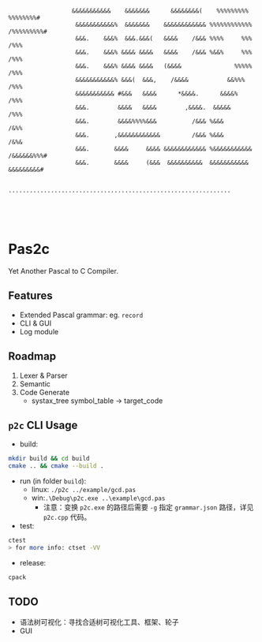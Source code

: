 ```
                                                                                                    
                                                                                                    
                                                                                                    
                                                                                                    
                                                                                                    
                  
                  &&&&&&&&&&&    &&&&&&&      &&&&&&&&(    %%%%%%%%%    %%%%%%%%#                   
                   &&&&&&&&&&&%  &&&&&&&    &&&&&&&&&&&& %%%%%%%%%%%% /%%%%%%%%%#                   
                   &&&.    &&&%  &&&.&&&(   &&&&    /&&& %%%%     %%% /%%%                          
                   &&&.    &&&% &&&& &&&&   &&&&    /&&& %&&%     %%% /%%%                          
                   &&&.    &&&% &&&& &&&&   (&&&&               %%%%% /%%%                          
                   &&&&&&&&&&&% &&&(  &&&,    /&&&&           &&%%%   /%%%                          
                   &&&&&&&&&&& #&&&   &&&&      *&&&&.      &&&&%     /%%%                          
                   &&&.        &&&&   &&&&        ,&&&&.  &&&&&       /%%%                          
                   &&&.        &&&&%%%%&&&          /&&& %&&&         /&%%                          
                   &&&.       ,&&&&&&&&&&&&         /&&& %&&&         /&%&                          
                   &&&.       &&&&     &&&& &&&&&&&&&&&& %&&&&&&&&&&& /&&&&&&%%%#                   
                   &&&.       &&&&     (&&&  &&&&&&&&&&  &&&&&&&&&&&   &&&&&&&&&#                   
                                                                                                    
                  ...............................................................                   
                                                                                                    
                                                                                                    
                                                                                                    
                                                                                                    

```

# Pas2c
Yet Another Pascal to C Compiler.

## Features
- Extended Pascal grammar: eg. `record`
- CLI & GUI
- Log module

## Roadmap
1. Lexer & Parser
2. Semantic
3. Code Generate
    - systax_tree symbol_table -> target_code

## `p2c` CLI Usage
- build:
```sh
mkdir build && cd build
cmake .. && cmake --build .
```
- run (in folder `build`):
    - linux: `./p2c ../example/gcd.pas`
    - win:`.\Debug\p2c.exe ..\example\gcd.pas`
      - 注意：变换 `p2c.exe` 的路径后需要 `-g` 指定 `grammar.json` 路径，详见 `p2c.cpp` 代码。
- test:
```sh
ctest
> for more info: ctset -VV
```

- release:
```sh
cpack
```

## TODO
- 语法树可视化：寻找合适树可视化工具、框架、轮子
- GUI